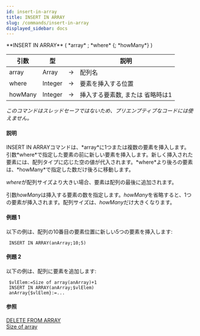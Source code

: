 ```yaml
---
id: insert-in-array
title: INSERT IN ARRAY
slug: /commands/insert-in-array
displayed_sidebar: docs
---
```


<!--REF #_command_.INSERT IN ARRAY.Syntax-->**INSERT IN ARRAY** ( *array* ; *where* {; *howMany*} )<!-- END REF-->
<!--REF #_command_.INSERT IN ARRAY.Params-->
| 引数 | 型 |  | 説明 |
| --- | --- | --- | --- |
| array | Array | &#8594;  | 配列名 |
| where | Integer | &#8594;  | 要素を挿入する位置 |
| howMany | Integer | &#8594;  | 挿入する要素数, または 省略時は1 |

<!-- END REF-->

*このコマンドはスレッドセーフではないため、プリエンプティブなコードには使えません。*


#### 説明 

<!--REF #_command_.INSERT IN ARRAY.Summary-->INSERT IN ARRAYコマンドは、*array*に1つまたは複数の要素を挿入します。<!-- END REF-->引数*where*で指定した要素の前に新しい要素を挿入します。新しく挿入された要素には、配列タイプに応じた空の値が代入されます。*where*より後ろの要素は、*howMany*で指定した数だけ後ろに移動します。

*where*が配列サイズより大きい場合、要素は配列の最後に追加されます。

引数*howMany*は挿入する要素の数を指定します。*howMany*を省略すると、1つの要素が挿入されます。配列サイズは、*howMany*だけ大きくなります。

#### 例題 1 

以下の例は、配列の10番目の要素位置に新しい5つの要素を挿入します:   

```4d
 INSERT IN ARRAY(anArray;10;5)
```

#### 例題 2 

以下の例は、配列に要素を追加します: 

```4d
 $vlElem:=Size of array(anArray)+1
 INSERT IN ARRAY(anArray;$vlElem)
 anArray{$vlElem}:=...
```

#### 参照 

[DELETE FROM ARRAY](delete-from-array.md)  
[Size of array](size-of-array.md)  